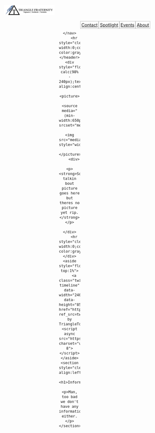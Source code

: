 <html>
<head>
	<title>Toledo Triangle Fraternity</title>
	<meta name="viewport" content="width=device-width, initial-scale=1.0">
	<meta charset="UTF-8">
	<meta name="description" content="The website of the Toledo Chapter of Triangle Fraternity.">
	<meta name="keywords" content="triangle,Triangle,toledo,Toledo,ut,UT,rockets,Rockets,fraternity,Fraternity,greek,Greek,ohio,Ohio">
	<meta name="author" content="Ben E., Jason K., Max C., Evan E.">
	<meta http-equiv="refresh" content="30">
	<style>	
	body {
  		background-image: url('media/Background.png');
	}
</style>
</head>
<body>
	<header>
		<img src="media/TriangleBanner.png" alt="Banner" style="width:33%;float:left;padding:1%;">
		<nav style="float:right;font-size:1.5vw;list-style-type:none;margin:0;padding:15px;width:60%">
			<li style="display:inline"><a href="http://endless.horse/" style="display:block;float:right;border:1px solid #bbb;padding:1%">About</a></li>
			<li style="display:inline"><a href="http://endless.horse/" style="display:block;float:right;border:1px solid #bbb;padding:1%">Events</a></li>
			<li style="display:inline"><a href="http://endless.horse/" style="display:block;float:right;border:1px solid #bbb;padding:1%">Spotlight</a></li>
			<li style="display:inline"><a href="http://endless.horse/" style="display:block;float:right;border:1px solid #bbb;padding:1%">Contact</a></li>

		</nav>
		<hr style="clear:both;height:2px;border-width:0;color:gray;background-color:gray">
	</header>
	<div style="float:left;clear:both;width: calc(98% - 240px);text-align:center;padding:1%">
		<picture>
			<source media="(min-width:650px)" srcset="media/BigDum.png">
			<img src="media/BigDum.png" style="width:60%;">
		</picture>
		<div>
			<p><strong>Something talkin bout picture goes here but theres no picture yet rip.</strong></p>
		</div>
		<hr style="clear:both;height:2px;border-width:0;color:gray;background-color:gray;">
	</div>
	<aside style="float:right;clear:right;padding-top:1%">
		<a class="twitter-timeline" data-width="240" data-height="85%" href="https://twitter.com/TriangleToledo?ref_src=twsrc%5Etfw">Tweets by TriangleToledo</a> <script async src="https://platform.twitter.com/widgets.js" charset="utf-8"></script>
	</aside>
	<section style="clear:left;text-align:left">
		<h1>Information</h1>
		<p>Man, too bad we don't have any information either.</p>
	</section>
</body>
</html>